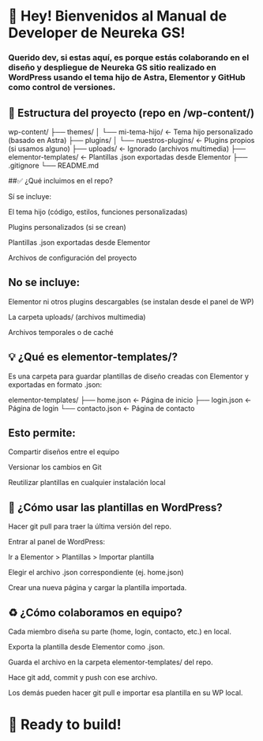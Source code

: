 # 📆 Hey! Bienvenidos al Manual de Developer de Neureka GS!

### Querido dev, si estas aquí, es porque estás colaborando en el diseño y despliegue de Neureka GS sitio realizado en WordPress usando el tema hijo de Astra, Elementor y GitHub como control de versiones.

## 📆 Estructura del proyecto (repo en /wp-content/)

wp-content/
  ├── themes/
  │   └── mi-tema-hijo/            ← Tema hijo personalizado (basado en Astra)
  ├── plugins/
  │   └── nuestros-plugins/        ← Plugins propios (si usamos alguno)
  ├── uploads/                     ← Ignorado (archivos multimedia)
  ├── elementor-templates/         ← Plantillas .json exportadas desde Elementor
  ├── .gitignore
  └── README.md

##✅ ¿Qué incluimos en el repo?

Sí se incluye:

El tema hijo (código, estilos, funciones personalizadas)

Plugins personalizados (si se crean)

Plantillas .json exportadas desde Elementor

Archivos de configuración del proyecto

## No se incluye:

Elementor ni otros plugins descargables (se instalan desde el panel de WP)

La carpeta uploads/ (archivos multimedia)

Archivos temporales o de caché

## 💡 ¿Qué es elementor-templates/?

Es una carpeta para guardar plantillas de diseño creadas con Elementor y exportadas en formato .json:

elementor-templates/
  ├── home.json        ← Página de inicio
  ├── login.json       ← Página de login
  └── contacto.json    ← Página de contacto

## Esto permite:

Compartir diseños entre el equipo

Versionar los cambios en Git

Reutilizar plantillas en cualquier instalación local

## 🤖 ¿Cómo usar las plantillas en WordPress?

Hacer git pull para traer la última versión del repo.

Entrar al panel de WordPress:

Ir a Elementor > Plantillas > Importar plantilla

Elegir el archivo .json correspondiente (ej. home.json)

Crear una nueva página y cargar la plantilla importada.

## ♻️ ¿Cómo colaboramos en equipo?

Cada miembro diseña su parte (home, login, contacto, etc.) en local.

Exporta la plantilla desde Elementor como .json.

Guarda el archivo en la carpeta elementor-templates/ del repo.

Hace git add, commit y push con ese archivo.

Los demás pueden hacer git pull e importar esa plantilla en su WP local.

# 🚀 Ready to build!
